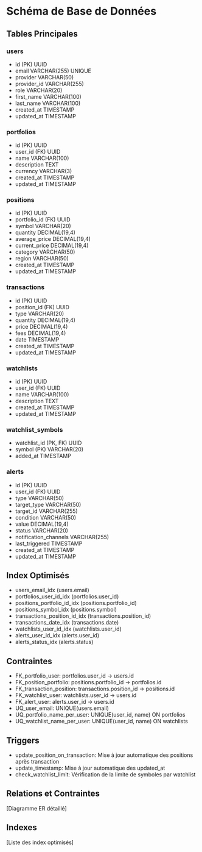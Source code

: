# Schéma de Base de Données

## Tables Principales

### users
- id (PK) UUID
- email VARCHAR(255) UNIQUE
- provider VARCHAR(50)
- provider_id VARCHAR(255)
- role VARCHAR(20)
- first_name VARCHAR(100)
- last_name VARCHAR(100)
- created_at TIMESTAMP
- updated_at TIMESTAMP

### portfolios
- id (PK) UUID
- user_id (FK) UUID
- name VARCHAR(100)
- description TEXT
- currency VARCHAR(3)
- created_at TIMESTAMP
- updated_at TIMESTAMP

### positions
- id (PK) UUID
- portfolio_id (FK) UUID
- symbol VARCHAR(20)
- quantity DECIMAL(19,4)
- average_price DECIMAL(19,4)
- current_price DECIMAL(19,4)
- category VARCHAR(50)
- region VARCHAR(50)
- created_at TIMESTAMP
- updated_at TIMESTAMP

### transactions
- id (PK) UUID
- position_id (FK) UUID
- type VARCHAR(20)
- quantity DECIMAL(19,4)
- price DECIMAL(19,4)
- fees DECIMAL(19,4)
- date TIMESTAMP
- created_at TIMESTAMP
- updated_at TIMESTAMP

### watchlists
- id (PK) UUID
- user_id (FK) UUID
- name VARCHAR(100)
- description TEXT
- created_at TIMESTAMP
- updated_at TIMESTAMP

### watchlist_symbols
- watchlist_id (PK, FK) UUID
- symbol (PK) VARCHAR(20)
- added_at TIMESTAMP

### alerts
- id (PK) UUID
- user_id (FK) UUID
- type VARCHAR(50)
- target_type VARCHAR(50)
- target_id VARCHAR(255)
- condition VARCHAR(50)
- value DECIMAL(19,4)
- status VARCHAR(20)
- notification_channels VARCHAR(255)
- last_triggered TIMESTAMP
- created_at TIMESTAMP
- updated_at TIMESTAMP

## Index Optimisés
- users_email_idx (users.email)
- portfolios_user_id_idx (portfolios.user_id)
- positions_portfolio_id_idx (positions.portfolio_id)
- positions_symbol_idx (positions.symbol)
- transactions_position_id_idx (transactions.position_id)
- transactions_date_idx (transactions.date)
- watchlists_user_id_idx (watchlists.user_id)
- alerts_user_id_idx (alerts.user_id)
- alerts_status_idx (alerts.status)

## Contraintes
- FK_portfolio_user: portfolios.user_id -> users.id
- FK_position_portfolio: positions.portfolio_id -> portfolios.id
- FK_transaction_position: transactions.position_id -> positions.id
- FK_watchlist_user: watchlists.user_id -> users.id
- FK_alert_user: alerts.user_id -> users.id
- UQ_user_email: UNIQUE(users.email)
- UQ_portfolio_name_per_user: UNIQUE(user_id, name) ON portfolios
- UQ_watchlist_name_per_user: UNIQUE(user_id, name) ON watchlists

## Triggers
- update_position_on_transaction: Mise à jour automatique des positions après transaction
- update_timestamp: Mise à jour automatique des updated_at
- check_watchlist_limit: Vérification de la limite de symboles par watchlist

## Relations et Contraintes
[Diagramme ER détaillé]

## Indexes
[Liste des index optimisés] 